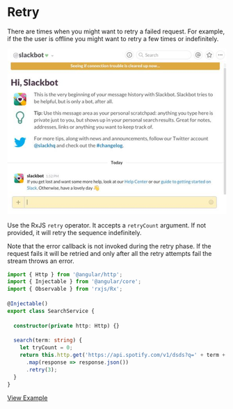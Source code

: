 # Retry

There are times when you might want to retry a failed request. For example, if the the user is offline you might want to retry a few times or indefinitely.

![Retry example from Slack](../../.gitbook/assets/slack-retry.jpg)

Use the RxJS `retry` operator. It accepts a `retryCount` argument. If not provided, it will retry the sequence indefinitely.

Note that the error callback is not invoked during the retry phase. If the request fails it will be retried and only after all the retry attempts fail the stream throws an error.

```typescript
import { Http } from '@angular/http';
import { Injectable } from '@angular/core';
import { Observable } from 'rxjs/Rx';

@Injectable()
export class SearchService {

  constructor(private http: Http) {}

  search(term: string) {
    let tryCount = 0;
    return this.http.get('https://api.spotify.com/v1/dsds?q=' + term + '&type=artist')
      .map(response => response.json())
      .retry(3);
  }
}
```

[View Example](http://plnkr.co/edit/zSAWwV?p=preview)

